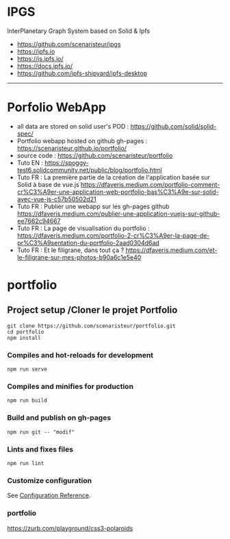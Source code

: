 # IPGS

InterPlanetary Graph System based on Solid & Ipfs

- https://github.com/scenaristeur/ipgs
- https://ipfs.io
- https://js.ipfs.io/
- https://docs.ipfs.io/
- https://github.com/ipfs-shipyard/ipfs-desktop


------------------------------------
# Porfolio WebApp
- all data are stored on solid user's POD : https://github.com/solid/solid-spec/
- Portfolio webapp hosted on github gh-pages : https://scenaristeur.github.io/portfolio/
- source code : https://github.com/scenaristeur/portfolio
- Tuto EN : https://spoggy-test6.solidcommunity.net/public/blog/portfolio.html
- Tuto FR : La première partie de la création de l'application basée sur Solid à base de vue.js https://dfaveris.medium.com/portfolio-comment-cr%C3%A9er-une-application-web-portfolio-bas%C3%A9e-sur-solid-avec-vue-js-c57b50502d21
- Tuto FR : Publier une webapp sur les gh-pages github https://dfaveris.medium.com/publier-une-application-vuejs-sur-github-ee7662c94667
- Tuto FR : La page de visualisation du portfolio :
https://dfaveris.medium.com/portfolio-2-cr%C3%A9er-la-page-de-pr%C3%A9sentation-du-portfolio-2aad0304d6ad
- Tuto FR : Et le filigrane, dans tout ça ? https://dfaveris.medium.com/et-le-filigrane-sur-mes-photos-b90a6c1e5e40


# portfolio

## Project setup /Cloner le projet Portfolio
```
git clone https://github.com/scenaristeur/portfolio.git
cd portfolio
npm install
```

### Compiles and hot-reloads for development
```
npm run serve
```

### Compiles and minifies for production
```
npm run build
```

### Build and publish on gh-pages
```
npm run git -- "modif"
```

### Lints and fixes files
```
npm run lint
```

### Customize configuration
See [Configuration Reference](https://cli.vuejs.org/config/).

### portfolio
https://zurb.com/playground/css3-polaroids
